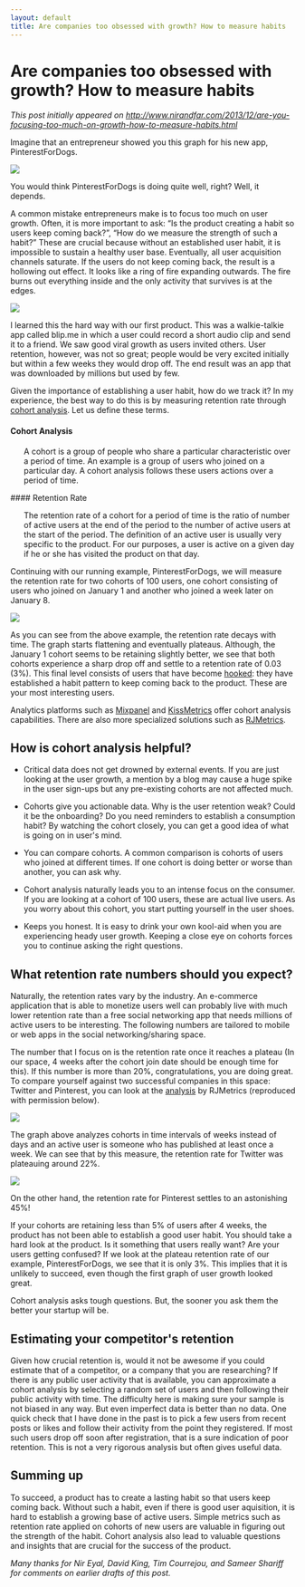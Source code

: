 ```yaml
---
layout: default
title: Are companies too obsessed with growth? How to measure habits
---
```

# Are companies too obsessed with growth? How to measure habits

*This post initially appeared on http://www.nirandfar.com/2013/12/are-you-focusing-too-much-on-growth-how-to-measure-habits.html*

Imagine that an entrepreneur showed you this graph for his new app, PinterestForDogs.

<img class="iborder" src="/assets/users_growth.png"/>

You would think PinterestForDogs is doing quite well, right? Well, it depends.

A common mistake entrepreneurs make is to focus too much on user growth. Often, it is more important to ask: “Is the product creating a habit so users keep coming back?”, “How do we measure the strength of such a habit?” These are crucial because without an established user habit, it is impossible to sustain a healthy user base. Eventually, all user acquisition channels saturate. If the users do not keep coming back, the result is a hollowing out effect. It looks like a ring of fire expanding outwards. The fire burns out everything inside and the only activity that survives is at the edges.

<img class="iborder" src="/assets/brush_fire.jpg"/>

<!---
Image from http://commons.wikimedia.org/wiki/File:Susie_Fire_on_August_4,_2011_northwest_of_Elko,_Nevada.jpg. Licensed under Creative Commons Attribution-Share Alike 3.0 Unported
-->

I learned this the hard way with our first product. This was a walkie-talkie app called blip.me in which a user could record a short audio clip and send it to a friend. We saw good viral growth as users invited others. User retention, however, was not so great; people would be very excited initially but within a few weeks they would drop off. The end result was an app that was downloaded by millions but used by few.

Given the importance of establishing a user habit, how do we track it? In my experience, the best way to do this is by measuring retention rate through [cohort analysis](http://cohortanalysis.com). Let us define these terms.

#### Cohort Analysis
<ul>
A cohort is a group of people who share a particular characteristic over a period of time. An example is a group of users who joined on a particular day.
A cohort analysis follows these users actions over a period of time.
</ul>
#### Retention Rate
<ul>
The retention rate of a cohort for a period of time is the ratio of number of active users at the end of the period to the number of active users at the start of the period. The definition of an active user is usually very specific to the product. For our purposes, a user is active on a given day if he or she has visited the product on that day.
</ul>

Continuing with our running example, PinterestForDogs, we will measure the retention rate for two cohorts of 100 users, one cohort consisting of users who joined on January 1 and another who joined a week later on January 8.

<img class="iborder" src="/assets/retention.png"/>

As you can see from the above example, the retention rate decays with time. The graph starts flattening and eventually plateaus. Although, the January 1 cohort seems to be retaining slightly better, we see that both cohorts experience a sharp drop off and settle to a retention rate of 0.03 (3%). This final level consists of users that have become [hooked](http://www.nirandfar.com/2013/02/new-video-hooked-the-psychology-of-how-products-engage-us.html): they have established a habit pattern to keep coming back to the product. These are your most interesting users.

Analytics platforms such as [Mixpanel](http://mixpanel.com) and [KissMetrics](http://kissmetrics.com) offer cohort analysis capabilities. There are also more specialized solutions such as [RJMetrics](http://rjmetrics.com).

## How is cohort analysis helpful?
* Critical data does not get drowned by external events. If you are just looking at the user growth, a mention by a blog may cause a huge spike in the user sign-ups but any pre-existing cohorts are not affected much.

* Cohorts give you actionable data. Why is the user retention weak? Could it be the onboarding? Do you need reminders to establish a consumption habit? By watching the cohort closely, you can get a good idea of what is going on in user's mind.

* You can compare cohorts. A common comparison is cohorts of users who joined at different times. If one cohort is doing better or worse than another, you can ask why.

* Cohort analysis naturally leads you to an intense focus on the consumer. If you are looking at a cohort of 100 users, these are actual live users. As you worry about this cohort, you start putting yourself in the user shoes.

* Keeps you honest. It is easy to drink your own kool-aid when you are experiencing heady user growth. Keeping a close eye on cohorts forces you to continue asking the right questions.

## What retention rate numbers should you expect?
Naturally, the retention rates vary by the industry. An e-commerce application that is able to monetize users well can probably live with much lower retention rate than a free social networking app that needs millions of active users to be interesting. The following numbers are tailored to mobile or web apps in the social networking/sharing space.

The number that I focus on is the retention rate once it reaches a plateau (In our space, 4 weeks after the cohort join date should be enough time for this). If this number is more than 20%, congratulations, you are doing great.  To compare yourself against two successful companies in this space: Twitter and Pinterest, you can look at the [analysis](http://blog.rjmetrics.com/2012/02/15/pinterest-data-analysis-an-inside-look) by RJMetrics (reproduced with permission below).

<img class="iborder" src="/assets/twitter.jpg"/>

The graph above analyzes cohorts in time intervals of weeks instead of days and an active user is someone who has published at least once a week. We can see that by this measure, the retention rate for Twitter was plateauing around 22%.

<img class="iborder" src="/assets/pinterest4.jpg"/>

On the other hand, the retention rate for Pinterest settles to an astonishing 45%!

If your cohorts are retaining less than 5% of users after 4 weeks, the product has not been able to establish a good user habit. You should take a hard look at the product. Is it something that users really want? Are your users getting confused? If we look at the plateau retention rate of our example, PinterestForDogs, we see that it is only 3%. This implies that it is unlikely to succeed, even though the first graph of user growth looked great.

Cohort analysis asks tough questions. But, the sooner you ask them the better your startup will be.

## Estimating your competitor's retention

Given how crucial retention is, would it not be awesome if you could estimate that of a competitor, or a company that you are researching? If there is any public user activity that is available, you can approximate a cohort analysis by selecting a random set of users and then following their public activity with time. The difficulty here is making sure your sample is not biased in any way. But even imperfect data is better than no data. One quick check that I have done in the past is to pick a few users from recent posts or likes and follow their activity from the point they registered. If most such users drop off soon after registration, that is a sure indication of poor retention. This is not a very rigorous analysis but often gives useful data.

## Summing up

To succeed, a product has to create a lasting habit so that users keep coming back. Without such a habit, even if there is good user aquisition, it is hard to establish a growing base of active users. Simple metrics such as retention rate applied on cohorts of new users are valuable in figuring out the strength of the habit. Cohort analysis also lead to valuable questions and insights that are crucial for the success of the product.

*Many thanks for Nir Eyal, David King, Tim Courrejou, and Sameer Shariff for comments on earlier drafts of this post.*